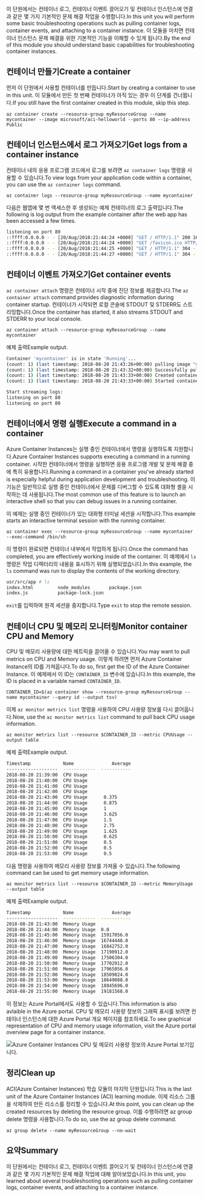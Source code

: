<span data-ttu-id="b6c11-101">이 단원에서는 컨테이너 로그, 컨테이너 이벤트 끌어오기 및 컨테이너 인스턴스에 연결과 같은 몇 가지 기본적인 문제 해결 작업을 수행합니다.</span><span class="sxs-lookup"><span data-stu-id="b6c11-101">In this unit you will perform some basic troubleshooting operations such as pulling container logs, container events, and attaching to a container instance.</span></span> <span data-ttu-id="b6c11-102">이 모듈을 마치면 컨테이너 인스턴스 문제 해결을 위한 기본적인 기능을 이해할 수 있게 됩니다.</span><span class="sxs-lookup"><span data-stu-id="b6c11-102">By the end of this module you should understand basic capabilities for troubleshooting container instances.</span></span>

## <a name="create-a-container"></a><span data-ttu-id="b6c11-103">컨테이너 만들기</span><span class="sxs-lookup"><span data-stu-id="b6c11-103">Create a container</span></span>

<span data-ttu-id="b6c11-104">먼저 이 단원에서 사용할 컨테이너를 만듭니다.</span><span class="sxs-lookup"><span data-stu-id="b6c11-104">Start by creating a container to use in this unit.</span></span> <span data-ttu-id="b6c11-105">이 모듈에서 만든 첫 번째 컨테이너가 아직 있는 경우 이 단계를 건너뜁니다.</span><span class="sxs-lookup"><span data-stu-id="b6c11-105">If you still have the first container created in this module, skip this step.</span></span>

```azurecli
az container create --resource-group myResourceGroup --name mycontainer --image microsoft/aci-helloworld --ports 80 --ip-address Public
```

## <a name="get-logs-from-a-container-instance"></a><span data-ttu-id="b6c11-106">컨테이너 인스턴스에서 로그 가져오기</span><span class="sxs-lookup"><span data-stu-id="b6c11-106">Get logs from a container instance</span></span>

<span data-ttu-id="b6c11-107">컨테이너 내의 응용 프로그램 코드에서 로그를 보려면 `az container logs` 명령을 사용할 수 있습니다.</span><span class="sxs-lookup"><span data-stu-id="b6c11-107">To view logs from your application code within a container, you can use the `az container logs` command.</span></span>

```azazurecli
az container logs --resource-group myResourceGroup --name mycontainer
```

<span data-ttu-id="b6c11-108">다음은 웹앱에 몇 번 액세스한 후 생성되는 예제 컨테이너의 로그 출력입니다.</span><span class="sxs-lookup"><span data-stu-id="b6c11-108">The following is log output from the example container after the web app has been accessed a few times.</span></span>

```bash
listening on port 80
::ffff:0.0.0.0 - - [20/Aug/2018:21:44:24 +0000] "GET / HTTP/1.1" 200 1663 "-" "Mozilla/5.0 (Macintosh; Intel Mac OS X 10_13_6) AppleWebKit/537.36 (KHTML, like Gecko) Chrome/68.0.3440.106 Safari/537.36"
::ffff:0.0.0.0 - - [20/Aug/2018:21:44:24 +0000] "GET /favicon.ico HTTP/1.1" 404 150 "http://23.101.136.193/" "Mozilla/5.0 (Macintosh; Intel Mac OS X 10_13_6) AppleWebKit/537.36 (KHTML, like Gecko) Chrome/68.0.3440.106 Safari/537.36"
::ffff:0.0.0.0 - - [20/Aug/2018:21:44:25 +0000] "GET / HTTP/1.1" 304 - "-" "Mozilla/5.0 (Macintosh; Intel Mac OS X 10_13_6) AppleWebKit/537.36 (KHTML, like Gecko) Chrome/68.0.3440.106 Safari/537.36"
::ffff:0.0.0.0 - - [20/Aug/2018:21:44:27 +0000] "GET / HTTP/1.1" 304 - "-" "Mozilla/5.0 (Macintosh; Intel Mac OS X 10_13_6) AppleWebKit/537.36 (KHTML, like Gecko) Chrome/68.0.3440.106 Safari/537.36"
```

## <a name="get-container-events"></a><span data-ttu-id="b6c11-109">컨테이너 이벤트 가져오기</span><span class="sxs-lookup"><span data-stu-id="b6c11-109">Get container events</span></span>

<span data-ttu-id="b6c11-110">`az container attach` 명령은 컨테이너 시작 중에 진단 정보를 제공합니다.</span><span class="sxs-lookup"><span data-stu-id="b6c11-110">The `az container attach` command provides diagnostic information during container startup.</span></span> <span data-ttu-id="b6c11-111">컨테이너가 시작되면 로컬 콘솔에 STDOUT 및 STDERR도 스트리밍합니다.</span><span class="sxs-lookup"><span data-stu-id="b6c11-111">Once the container has started, it also streams STDOUT and STDERR to your local console.</span></span>

```azazurecli
az container attach --resource-group myResourceGroup --name mycontainer
```

<span data-ttu-id="b6c11-112">예제 출력</span><span class="sxs-lookup"><span data-stu-id="b6c11-112">Example output.</span></span>


```bash
Container 'mycontainer' is in state 'Running'...
(count: 1) (last timestamp: 2018-08-20 21:43:26+00:00) pulling image "microsoft/aci-helloworld"
(count: 1) (last timestamp: 2018-08-20 21:43:32+00:00) Successfully pulled image "microsoft/aci-helloworld"
(count: 1) (last timestamp: 2018-08-20 21:43:33+00:00) Created container
(count: 1) (last timestamp: 2018-08-20 21:43:33+00:00) Started container

Start streaming logs:
listening on port 80
listening on port 80
```

## <a name="execute-a-command-in-a-container"></a><span data-ttu-id="b6c11-113">컨테이너에서 명령 실행</span><span class="sxs-lookup"><span data-stu-id="b6c11-113">Execute a command in a container</span></span>

<span data-ttu-id="b6c11-114">Azure Container Instances는 실행 중인 컨테이너에서 명령을 실행하도록 지원합니다.</span><span class="sxs-lookup"><span data-stu-id="b6c11-114">Azure Container Instances supports executing a command in a running container.</span></span> <span data-ttu-id="b6c11-115">시작한 컨테이너에서 명령을 실행하면 응용 프로그램 개발 및 문제 해결 중에 특히 유용합니다.</span><span class="sxs-lookup"><span data-stu-id="b6c11-115">Running a command in a container you've already started is especially helpful during application development and troubleshooting.</span></span> <span data-ttu-id="b6c11-116">이 기능은 일반적으로 실행 중인 컨테이너에서 문제를 디버그할 수 있도록 대화형 셸을 시작하는 데 사용됩니다.</span><span class="sxs-lookup"><span data-stu-id="b6c11-116">The most common use of this feature is to launch an interactive shell so that you can debug issues in a running container.</span></span>

<span data-ttu-id="b6c11-117">이 예제는 실행 중인 컨테이너가 있는 대화형 터미널 세션을 시작합니다.</span><span class="sxs-lookup"><span data-stu-id="b6c11-117">This example starts an interactive terminal session with the running container.</span></span>

```azurecli
az container exec --resource-group myResourceGroup --name mycontainer --exec-command /bin/sh
```

<span data-ttu-id="b6c11-118">이 명령이 완료되면 컨테이너 내부에서 작업하게 됩니다.</span><span class="sxs-lookup"><span data-stu-id="b6c11-118">Once the command has completed, you are effectively working inside of the container.</span></span> <span data-ttu-id="b6c11-119">이 예제에서 `ls` 명령은 작업 디렉터리의 내용을 표시하기 위해 실행되었습니다.</span><span class="sxs-lookup"><span data-stu-id="b6c11-119">In this example, the `ls` command was run to display the contents of the working directory.</span></span>

```bash
usr/src/app # ls
index.html         node_modules       package.json
index.js           package-lock.json
```

<span data-ttu-id="b6c11-120">`exit`를 입력하여 원격 세션을 중지합니다.</span><span class="sxs-lookup"><span data-stu-id="b6c11-120">Type `exit` to stop the remote session.</span></span>

## <a name="monitor-container-cpu-and-memory"></a><span data-ttu-id="b6c11-121">컨테이너 CPU 및 메모리 모니터링</span><span class="sxs-lookup"><span data-stu-id="b6c11-121">Monitor container CPU and Memory</span></span>

<span data-ttu-id="b6c11-122">CPU 및 메모리 사용량에 대한 메트릭을 끌어올 수 있습니다.</span><span class="sxs-lookup"><span data-stu-id="b6c11-122">You may want to pull metrics on CPU and Memory usage.</span></span> <span data-ttu-id="b6c11-123">이렇게 하려면 먼저 Azure Container Instance의 ID를 가져옵니다.</span><span class="sxs-lookup"><span data-stu-id="b6c11-123">To do so, first get the ID of the Azure Container Instance.</span></span> <span data-ttu-id="b6c11-124">이 예제에서 이 ID는 `CONTAINER_ID` 변수에 있습니다.</span><span class="sxs-lookup"><span data-stu-id="b6c11-124">In this example, the ID is placed in a variable named `CONTAINER_ID`.</span></span>

```azurecli
CONTAINER_ID=$(az container show --resource-group myResourceGroup --name mycontainer --query id --output tsv)
```

<span data-ttu-id="b6c11-125">이제 `az monitor metrics list` 명령을 사용하여 CPU 사용량 정보를 다시 끌어옵니다.</span><span class="sxs-lookup"><span data-stu-id="b6c11-125">Now, use the `az monitor metrics list` command to pull back CPU usage information.</span></span>

```azurecli
az monitor metrics list --resource $CONTAINER_ID --metric CPUUsage --output table
```

<span data-ttu-id="b6c11-126">예제 출력</span><span class="sxs-lookup"><span data-stu-id="b6c11-126">Example output.</span></span>

```bash
Timestamp            Name              Average
-------------------  ------------  -----------
2018-08-20 21:39:00  CPU Usage
2018-08-20 21:40:00  CPU Usage
2018-08-20 21:41:00  CPU Usage
2018-08-20 21:42:00  CPU Usage
2018-08-20 21:43:00  CPU Usage      0.375
2018-08-20 21:44:00  CPU Usage      0.875
2018-08-20 21:45:00  CPU Usage      1
2018-08-20 21:46:00  CPU Usage      3.625
2018-08-20 21:47:00  CPU Usage      1.5
2018-08-20 21:48:00  CPU Usage      2.75
2018-08-20 21:49:00  CPU Usage      1.625
2018-08-20 21:50:00  CPU Usage      0.625
2018-08-20 21:51:00  CPU Usage      0.5
2018-08-20 21:52:00  CPU Usage      0.5
2018-08-20 21:53:00  CPU Usage      0.5
```

<span data-ttu-id="b6c11-127">다음 명령을 사용하여 메모리 사용량 정보를 가져올 수 있습니다.</span><span class="sxs-lookup"><span data-stu-id="b6c11-127">The following command can be used to get memory usage information.</span></span>

```azurecli
az monitor metrics list --resource $CONTAINER_ID --metric MemoryUsage --output table
```

<span data-ttu-id="b6c11-128">예제 출력</span><span class="sxs-lookup"><span data-stu-id="b6c11-128">Example output.</span></span>

```bash
Timestamp            Name              Average
-------------------  ------------  -----------
2018-08-20 21:43:00  Memory Usage
2018-08-20 21:44:00  Memory Usage  0.0
2018-08-20 21:45:00  Memory Usage  15917056.0
2018-08-20 21:46:00  Memory Usage  16744448.0
2018-08-20 21:47:00  Memory Usage  16842752.0
2018-08-20 21:48:00  Memory Usage  17190912.0
2018-08-20 21:49:00  Memory Usage  17506304.0
2018-08-20 21:50:00  Memory Usage  17702912.0
2018-08-20 21:51:00  Memory Usage  17965056.0
2018-08-20 21:52:00  Memory Usage  18509824.0
2018-08-20 21:53:00  Memory Usage  18649088.0
2018-08-20 21:54:00  Memory Usage  18845696.0
2018-08-20 21:55:00  Memory Usage  19181568.0
```

<span data-ttu-id="b6c11-129">이 정보는 Azure Portal에서도 사용할 수 있습니다.</span><span class="sxs-lookup"><span data-stu-id="b6c11-129">This information is also avlaible in the Azure portal.</span></span> <span data-ttu-id="b6c11-130">CPU 및 메모리 사용량 정보의 그래픽 표시를 보려면 컨테이너 인스턴스에 대한 Azure Portal 개요 페이지를 참조하세요.</span><span class="sxs-lookup"><span data-stu-id="b6c11-130">To see graphical representation of CPU and memory usage information, visit the Azure portal overview page for a container instance.</span></span>

![Azure Container Instances CPU 및 메모리 사용량 정보의 Azure Portal 보기입니다.](../media-draft/cpu-memory.png)

## <a name="clean-up"></a><span data-ttu-id="b6c11-132">정리</span><span class="sxs-lookup"><span data-stu-id="b6c11-132">Clean up</span></span>

<span data-ttu-id="b6c11-133">ACI(Azure Container Instances) 학습 모듈의 마지막 단원입니다.</span><span class="sxs-lookup"><span data-stu-id="b6c11-133">This is the last unit of the Azure Container Instances (ACI) learning module.</span></span> <span data-ttu-id="b6c11-134">이제 리소스 그룹을 삭제하여 만든 리소스를 정리할 수 있습니다.</span><span class="sxs-lookup"><span data-stu-id="b6c11-134">At this point, you can clean up the created resources by deleting the resource group.</span></span> <span data-ttu-id="b6c11-135">이를 수행하려면 az group delete 명령을 사용합니다.</span><span class="sxs-lookup"><span data-stu-id="b6c11-135">To do so, use the az group delete command.</span></span>

```azurecli
az group delete --name myResourceGroup --no-wait
```

## <a name="summary"></a><span data-ttu-id="b6c11-136">요약</span><span class="sxs-lookup"><span data-stu-id="b6c11-136">Summary</span></span>

<span data-ttu-id="b6c11-137">이 단원에서는 컨테이너 로그, 컨테이너 이벤트 끌어오기 및 컨테이너 인스턴스에 연결과 같은 몇 가지 기본적인 문제 해결 작업에 대해 알아보았습니다.</span><span class="sxs-lookup"><span data-stu-id="b6c11-137">In this unit, you learned about several troubleshooting operations such as pulling container logs, container events, and attaching to a container instance.</span></span>